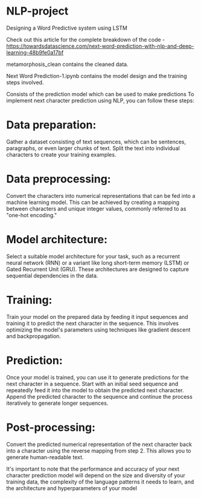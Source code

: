 # NLP-project
Designing a Word Predictive system using LSTM

Check out this article for the complete breakdown of the code - https://towardsdatascience.com/next-word-prediction-with-nlp-and-deep-learning-48b9fe0a17bf

metamorphosis_clean contains the cleaned data.

Next Word Prediction-1.ipynb contains the model design and the training steps involved.

Consists of the prediction model which can be used to make predictions
To implement next character prediction using NLP, you can follow these steps:

# Data preparation:
Gather a dataset consisting of text sequences, which can be sentences, paragraphs, or even larger chunks of text. Split the text into individual characters to create your training examples.

# Data preprocessing: 
Convert the characters into numerical representations that can be fed into a machine learning model. This can be achieved by creating a mapping between characters and unique integer values, commonly referred to as "one-hot encoding."

# Model architecture: 
Select a suitable model architecture for your task, such as a recurrent neural network (RNN) or a variant like long short-term memory (LSTM) or Gated Recurrent Unit (GRU). These architectures are designed to capture sequential dependencies in the data.

# Training: 
Train your model on the prepared data by feeding it input sequences and training it to predict the next character in the sequence. This involves optimizing the model's parameters using techniques like gradient descent and backpropagation.

# Prediction:
Once your model is trained, you can use it to generate predictions for the next character in a sequence. Start with an initial seed sequence and repeatedly feed it into the model to obtain the predicted next character. Append the predicted character to the sequence and continue the process iteratively to generate longer sequences.

# Post-processing:
Convert the predicted numerical representation of the next character back into a character using the reverse mapping from step 2. This allows you to generate human-readable text.

It's important to note that the performance and accuracy of your next character prediction model will depend on the size and diversity of your training data, the complexity of the language patterns it needs to learn, and the architecture and hyperparameters of your model

